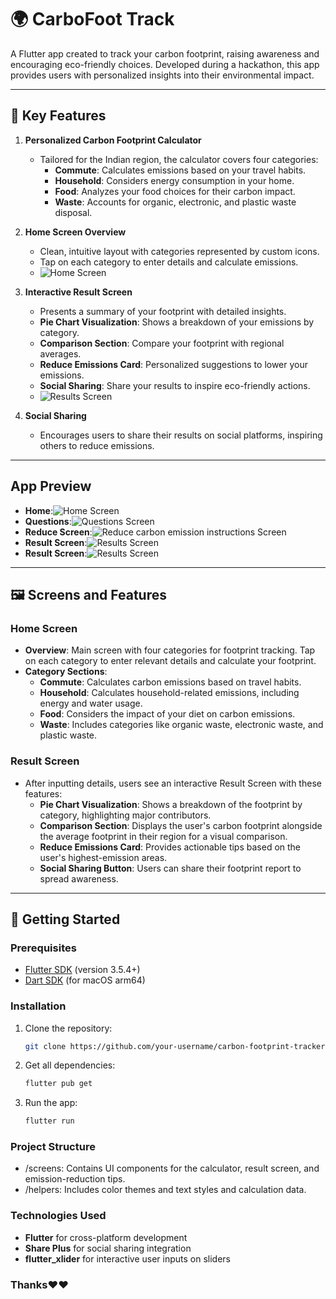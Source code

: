 # 🌍 CarboFoot Track

A Flutter app created to track your carbon footprint, raising awareness and encouraging eco-friendly choices. Developed during a hackathon, this app provides users with personalized insights into their environmental impact.

---

## 📱 Key Features

1. **Personalized Carbon Footprint Calculator**
   - Tailored for the Indian region, the calculator covers four categories:
     - **Commute**: Calculates emissions based on your travel habits.
     - **Household**: Considers energy consumption in your home.
     - **Food**: Analyzes your food choices for their carbon impact.
     - **Waste**: Accounts for organic, electronic, and plastic waste disposal.

2. **Home Screen Overview**
   - Clean, intuitive layout with categories represented by custom icons.
   - Tap on each category to enter details and calculate emissions.
   - ![Home Screen](assets/images/readme/home.jpg)

3. **Interactive Result Screen**
   - Presents a summary of your footprint with detailed insights.
   - **Pie Chart Visualization**: Shows a breakdown of your emissions by category.
   - **Comparison Section**: Compare your footprint with regional averages.
   - **Reduce Emissions Card**: Personalized suggestions to lower your emissions.
   - **Social Sharing**: Share your results to inspire eco-friendly actions.
   - ![Results Screen](assets/images/readme/result.jpg.jpg)

4. **Social Sharing**
   - Encourages users to share their results on social platforms, inspiring others to reduce emissions.

---
## App Preview
- **Home**:![Home Screen](assets/images/readme/Home.jpg)
- **Questions**:![Questions Screen](assets/images/readme/ques_screen.jpg)
- **Reduce Screen**:![Reduce carbon emission instructions Screen](assets/images/readme/reduce.jpg)
- **Result Screen**:![Results Screen](assets/images/readme/result.jpg)
- **Result Screen**:![Results Screen](assets/images/readme/result1.jpg)
---
## 🖼️ Screens and Features

### Home Screen
- **Overview**: Main screen with four categories for footprint tracking. Tap on each category to enter relevant details and calculate your footprint.
- **Category Sections**:
  - **Commute**: Calculates carbon emissions based on travel habits.
  - **Household**: Calculates household-related emissions, including energy and water usage.
  - **Food**: Considers the impact of your diet on carbon emissions.
  - **Waste**: Includes categories like organic waste, electronic waste, and plastic waste.

### Result Screen
- After inputting details, users see an interactive Result Screen with these features:
  - **Pie Chart Visualization**: Shows a breakdown of the footprint by category, highlighting major contributors.
  - **Comparison Section**: Displays the user's carbon footprint alongside the average footprint in their region for a visual comparison.
  - **Reduce Emissions Card**: Provides actionable tips based on the user's highest-emission areas.
  - **Social Sharing Button**: Users can share their footprint report to spread awareness.

---

## 🚀 Getting Started

### Prerequisites
- [Flutter SDK](https://flutter.dev/) (version 3.5.4+)
- [Dart SDK](https://dart.dev/) (for macOS arm64)

### Installation

1. Clone the repository:
   ```bash
   git clone https://github.com/your-username/carbon-footprint-tracker.git
2. Get all dependencies:
    ```bash
    flutter pub get
3. Run the app:
    ```bash
    flutter run

### Project Structure
  - /screens: Contains UI components for the calculator, result screen, and emission-reduction tips.
  - /helpers: Includes color themes and text styles and calculation data.

### Technologies Used
  - **Flutter** for cross-platform development
  - **Share Plus** for social sharing integration
  - **flutter_xlider** for interactive user inputs on sliders

### Thanks❤️❤️